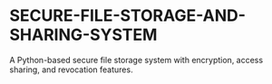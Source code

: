 # SECURE-FILE-STORAGE-AND-SHARING-SYSTEM
A Python-based secure file storage system with encryption, access sharing, and revocation features.
